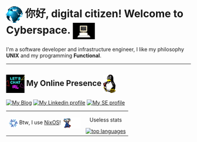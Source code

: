 # <img align="center" src="./assets/globe.gif" height="45" /> 你好, digital citizen! Welcome to Cyberspace. <img align="center" src="./assets/computer.gif" height="45" /> 

I'm a software developer and infrastructure engineer, I like my philosophy **UNIX** and my programming **Functional**.

-------

## <img align="center" width="50" heigth="50" src="./assets/chat.gif"> My Online Presence <img align="center" src="./assets/linux.gif" height="50" />

[![My Blog][blog]](https://mtrsk.github.io)
[![My Linkedin profile][linkedin]](https://linkedin.com/in/marcos-schonfinkel)
[![My SE profile][stackexchange]](https://stackoverflow.com/users/4614840/aristu?tab=profile)

<table>
  <tbody>
    <tr>
      <td align="center">
        <img align="center" src="./assets/nixos.gif" height="25" width="25" /> 
        Btw, I use <a href=https://nixos.org>NixOS</a>! <img align="center" width="50" width="50" src="./assets/wizard.gif"> 
      </td>
      <td align="center">
        <p align="center">
          Useless stats
        </p>
        <a href="https://github.com/mtrsk">
          <img src="https://github-readme-stats.vercel.app/api/top-langs/?username=mtrsk&&show_icons=true&hide_title=true&theme=radical&layout=compact&hide_border=true&border_radius=35&langs_count=15&hide=jupyter%20notebook" alt="top languages"/>
        </a>
      </td>
    </tr>
  </table>
</tbody>

[blog]: https://img.shields.io/badge/Blog-B1361E?style=for-the-badge&logo=linux&logoColor=white
[linkedin]: https://img.shields.io/badge/LinkedIn-0077B5?style=for-the-badge&logo=linkedin&logoColor=white
[stackexchange]: https://img.shields.io/badge/stackexchange-0A0A0A?style=for-the-badge&logo=stackexchange&logoColor=white